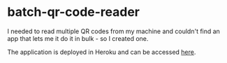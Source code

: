 # batch-qr-code-reader

I needed to read multiple QR codes from my machine and couldn't find an app that lets me it do it in bulk - 
so I created one.

The application is deployed in Heroku and can be accessed [here](
https://batch-qr-code-reader.herokuapp.com/swagger-ui.html).

